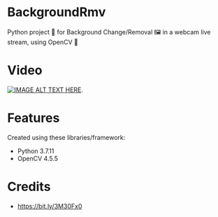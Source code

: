 # BackgroundRmv
Python project 🐍 for Background Change/Removal 🖼 in a webcam live stream, using OpenCV 🧠

# Video
[![IMAGE ALT TEXT HERE](https://img.youtube.com/vi/j6EfjiFFPlY/0.jpg)](https://www.youtube.com/watch?v=j6EfjiFFPlY).  

# Features
Created using these libraries/framework:
- Python 3.7.11
- OpenCV 4.5.5

# Credits
- https://bit.ly/3M30Fx0
